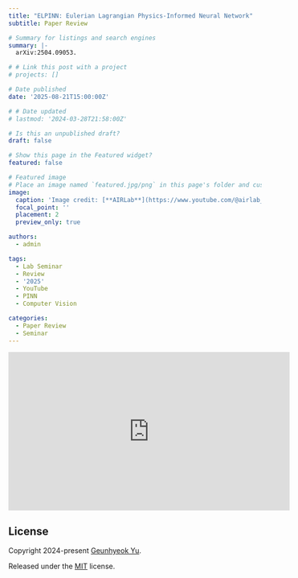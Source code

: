 ```yaml
---
title: "ELPINN: Eulerian Lagrangian Physics-Informed Neural Network"
subtitle: Paper Review

# Summary for listings and search engines
summary: |- 
  arXiv:2504.09053.

# # Link this post with a project
# projects: []

# Date published
date: '2025-08-21T15:00:00Z'

# # Date updated
# lastmod: '2024-03-28T21:58:00Z'

# Is this an unpublished draft?
draft: false

# Show this page in the Featured widget?
featured: false

# Featured image
# Place an image named `featured.jpg/png` in this page's folder and customize its options here.
image:
  caption: 'Image credit: [**AIRLab**](https://www.youtube.com/@airlab_khu)'
  focal_point: ''
  placement: 2
  preview_only: true

authors:
  - admin

tags:
  - Lab Seminar
  - Review
  - '2025'
  - YouTube
  - PINN
  - Computer Vision

categories:
  - Paper Review
  - Seminar
---
```


<iframe width="560" height="315" src="https://www.youtube.com/embed/kt1vHwIv4F8?si=llV_SS7CyzRPZVcl" title="YouTube video player" frameborder="0" allow="accelerometer; autoplay; clipboard-write; encrypted-media; gyroscope; picture-in-picture; web-share" referrerpolicy="strict-origin-when-cross-origin" allowfullscreen></iframe>


## License

Copyright 2024-present [Geunhyeok Yu](/).

Released under the [MIT](https://raw.githubusercontent.com/nda111/nda111.github.io/main/LICENSE) license.
